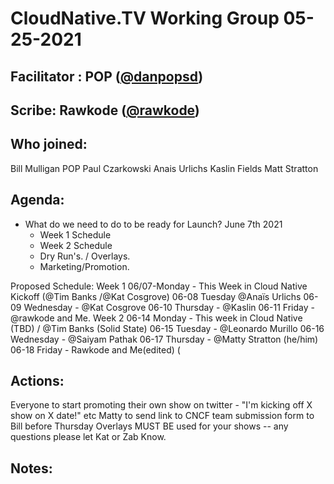 # CloudNative.TV Working Group 05-25-2021

## Facilitator : POP ([@danpopsd](https://github.com/danpopsd))

## Scribe:  Rawkode ([@rawkode](https://github.com/rawkode))


## Who joined:
Bill Mulligan
POP
Paul Czarkowski
Anais Urlichs
Kaslin Fields
Matt Stratton

## Agenda:

- What do we need to do to be ready for Launch?  June 7th 2021
  - Week 1 Schedule
  - Week 2 Schedule
  - Dry Run's. / Overlays. 
  - Marketing/Promotion. 

Proposed Schedule:
Week 1 
06/07-Monday - This Week in Cloud Native Kickoff  (@Tim Banks /@Kat Cosgrove)
06-08 Tuesday @Anaïs Urlichs
06-09 Wednesday - @Kat Cosgrove
06-10 Thursday - @Kaslin
06-11 Friday - @rawkode and Me.
Week 2
06-14 Monday - This week in Cloud Native (TBD) / @Tim Banks  (Solid State)
06-15 Tuesday - @Leonardo Murillo
06-16 Wednesday -  @Saiyam Pathak
06-17 Thursday - @Matty Stratton (he/him)
06-18 Friday - Rawkode and Me(edited) (

## Actions:
Everyone to start promoting their own show on twitter - "I'm kicking off X show on X date!" etc
Matty to send link to CNCF team submission form to Bill before Thursday 
Overlays MUST BE used for your shows  -- any questions please let Kat or Zab Know.



## Notes:
